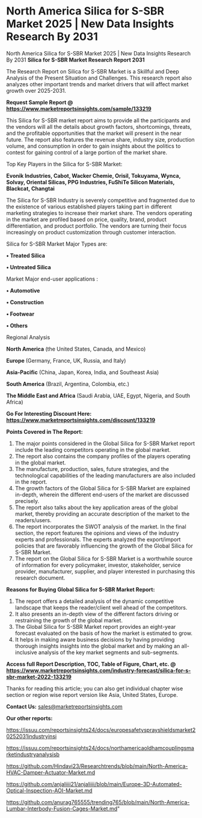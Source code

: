 # North America Silica for S-SBR Market 2025 | New Data Insights Research By 2031
North America Silica for S-SBR Market 2025 | New Data Insights Research By 2031
<strong>Silica for S-SBR Market Research Report 2031</strong>

The Research Report on Silica for S-SBR Market is a Skillful and Deep Analysis of the Present Situation and Challenges. This research report also analyzes other important trends and market drivers that will affect market growth over 2025-2031.

<strong>Request Sample Report @ <a href=https://www.marketreportsinsights.com/sample/133219>https://www.marketreportsinsights.com/sample/133219</a></strong>

This Silica for S-SBR market report aims to provide all the participants and the vendors will all the details about growth factors, shortcomings, threats, and the profitable opportunities that the market will present in the near future. The report also features the revenue share, industry size, production volume, and consumption in order to gain insights about the politics to contest for gaining control of a large portion of the market share.

Top Key Players in the Silica for S-SBR Market:

<strong>Evonik Industries, Cabot, Wacker Chemie, Orisil, Tokuyama, Wynca, Solvay, Oriental Silicas, PPG Industries, FuShiTe Silicon Materials, Blackcat, Changtai</strong>

The Silica for S-SBR Industry is severely competitive and fragmented due to the existence of various established players taking part in different marketing strategies to increase their market share. The vendors operating in the market are profiled based on price, quality, brand, product differentiation, and product portfolio. The vendors are turning their focus increasingly on product customization through customer interaction.

Silica for S-SBR Market Major Types are:

<strong>• Treated Silica

• Untreated Silica</strong>

Market Major end-user applications :

<strong>• Automotive

• Construction

• Footwear

• Others</strong>

Regional Analysis

</u><strong><b>North America</b></strong> (the United States, Canada, and Mexico)

<strong><b>Europe </b></strong>(Germany, France, UK, Russia, and Italy)

<strong><b>Asia-Pacific</b></strong> (China, Japan, Korea, India, and Southeast Asia)

<strong><b>South America</b></strong> (Brazil, Argentina, Colombia, etc.)

<strong><b>The Middle East and Africa</b></strong> (Saudi Arabia, UAE, Egypt, Nigeria, and South Africa)

<strong>Go For Interesting Discount Here: <a href=https://www.marketreportsinsights.com/discount/133219>https://www.marketreportsinsights.com/discount/133219</a></strong>

<strong>Points Covered in The Report:</strong>
<ol>
  <li>The major points considered in the Global Silica for S-SBR Market report include the leading competitors operating in the global market.</li>
  <li>The report also contains the company profiles of the players operating in the global market.</li>
  <li>The manufacture, production, sales, future strategies, and the technological capabilities of the leading manufacturers are also included in the report.</li>
  <li>The growth factors of the Global Silica for S-SBR Market are explained in-depth, wherein the different end-users of the market are discussed precisely.</li>
  <li>The report also talks about the key application areas of the global market, thereby providing an accurate description of the market to the readers/users.</li>
  <li>The report incorporates the SWOT analysis of the market. In the final section, the report features the opinions and views of the industry experts and professionals. The experts analyzed the export/import policies that are favorably influencing the growth of the Global Silica for S-SBR Market.</li>
  <li>The report on the Global Silica for S-SBR Market is a worthwhile source of information for every policymaker, investor, stakeholder, service provider, manufacturer, supplier, and player interested in purchasing this research document.</li>
</ol>
<strong>Reasons for Buying Global Silica for S-SBR Market Report:</strong>

<ol>
  <li>The report offers a detailed analysis of the dynamic competitive landscape that keeps the reader/client well ahead of the competitors.</li>
  <li>It also presents an in-depth view of the different factors driving or restraining the growth of the global market.</li>
  <li>The Global Silica for S-SBR Market report provides an eight-year forecast evaluated on the basis of how the market is estimated to grow.</li>
  <li>It helps in making aware business decisions by having providing thorough insights insights into the global market and by making an all-inclusive analysis of the key market segments and sub-segments.</li>
</ol>
<strong>Access full Report Description, TOC, Table of Figure, Chart, etc. @ <a href=https://www.marketreportsinsights.com/industry-forecast/silica-for-s-sbr-market-2022-133219>https://www.marketreportsinsights.com/industry-forecast/silica-for-s-sbr-market-2022-133219</a></strong>


Thanks for reading this article; you can also get individual chapter wise section or region wise report version like Asia, United States, Europe.

<strong>Contact Us:</strong>
sales@marketreportsinsights.com

<strong>Our other reports:</strong>

<a href=https://issuu.com/reportsinsights24/docs/europesafetysprayshieldsmarket20252031industryinsi>https://issuu.com/reportsinsights24/docs/europesafetysprayshieldsmarket20252031industryinsi</a>

<a href=https://issuu.com/reportsinsights24/docs/northamericaoldhamcouplingsmarketindustryanalysisb>https://issuu.com/reportsinsights24/docs/northamericaoldhamcouplingsmarketindustryanalysisb</a>

<a href=https://github.com/Hindavi23/Researchtrends/blob/main/North-America-HVAC-Damper-Actuator-Market.md>https://github.com/Hindavi23/Researchtrends/blob/main/North-America-HVAC-Damper-Actuator-Market.md</a>

<a href=https://github.com/anjaliiii21/anjaliiii/blob/main/Europe-3D-Automated-Optical-Inspection-AOI-Market.md>https://github.com/anjaliiii21/anjaliiii/blob/main/Europe-3D-Automated-Optical-Inspection-AOI-Market.md</a>

<a href=https://github.com/anurag765555/trending765/blob/main/North-America-Lumbar-Interbody-Fusion-Cages-Market.md>https://github.com/anurag765555/trending765/blob/main/North-America-Lumbar-Interbody-Fusion-Cages-Market.md</a>"
